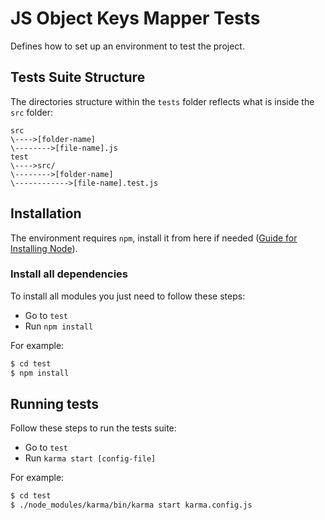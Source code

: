 # JS Object Keys Mapper Tests
Defines how to set up an environment to test the project.

## Tests Suite Structure
The directories structure within the `tests` folder reflects what is inside the `src` folder:

    src
    \---->[folder-name]
    \-------->[file-name].js
    test
    \---->src/
    \-------->[folder-name]
    \------------>[file-name].test.js

## Installation
The environment requires `npm`, install it from here if needed ([Guide for Installing Node](https://nodejs.org/)).

### Install all dependencies
To install all modules you just need to follow these steps:
- Go to `test`
- Run `npm install`

For example:
```sh
$ cd test
$ npm install
```
## Running tests
Follow these steps to run the tests suite:
- Go to `test`
- Run `karma start [config-file]`

For example:
```sh
$ cd test
$ ./node_modules/karma/bin/karma start karma.config.js
```
